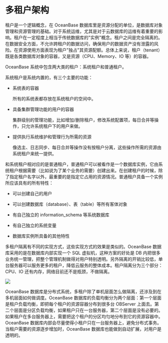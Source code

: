 多租户架构 
==========================



租户是一个逻辑概念，在 OceanBase 数据库里是资源分配的单位，是数据库对象管理和资源管理的基础。对于系统运维，尤其是对于云数据库的运维有着重要的影响。租户在一定程度上相当于传统数据库的"实例"概念。租户之间是完全隔离的。在数据安全方面，不允许跨租户的数据访问，确保用户的数据资产没有泄露的风险。在资源使用方面表现为租户"独占"其资源配额。总体上来说，租户（tenant）既是各类数据库对象的容器，又是资源（CPU、Memory、IO 等）的容器。

OceanBase 系统中包含两大类的租户：系统租户和普通租户。

系统租户是系统内置的，有三个主要的功能：

* 系统表的容器

  所有的系统表都存放在系统租户的空间中。
  




<!-- -->

* 具备集群管理功能的用户的容器

  集群级别的管理功能，比如增加/删除租户，修改系统配置项，每日合并等操作，只允许系统租户下的用户来做。
  




<!-- -->

* 提供执行系统维护和管理行为所需的资源

  像选主、日志同步、每日合并等操作没有按租户分离，这些操作所需的资源由系统租户来统一提供。
  




和系统租户相对应的是普通租户，普通租户可以被看作是一个数据库实例，它由系统租户根据需要（比如说为了某个业务的需要）创建出来。在创建租户的时候，除了指定租户名字以外，最重要的是指定它占用的资源情况。普通租户具备一个实例所应该具有的所有特性：

* 可以创建自己的用户

  

* 可以创建数据库（database）、表（table）等所有客体对象

  

* 有自己独立的 information_schema 等系统数据库

  

* 有自己独立的系统变量

  

* 数据库实例所具备的其他特性

  




多租户隔离有不同的实现方式，这些实现方式的效果是类似的。OceanBase 数据库采用的是在数据库内部实现一个 SQL 虚拟机，这种方案的好处是 DB 内把很多业务统一管理，把整个管理机制做得对用户特别透明。另外隔离的开销比较低，单台服务器可以服务更多的租户，降低云服务的整体成本。租户隔离分为三个部分：CPU、IO 还有内存，网络目前还不是瓶颈，不做隔离。 

![](https://static-aliyun-doc.oss-accelerate.aliyuncs.com/assets/img/zh-CN/9217076061/p184499.png)



OceanBase 数据库是分布式系统，多租户除了单机层面怎么做隔离，还涉及到在多机层面如何做调度。OceanBase 数据库的负载均衡分为两个层面：第一个层面是租户负载均衡，即把每个租户的资源容器分布到很多台 OBServer 上面去。第二个层面是分区负载均衡，如果租户只在一台服务器，第二个层面是没有必要的。如果租户在多台服务器上，需要把这个租户的分区均匀地分布到它的资源容器中。OceanBase 数据库内部会尽量使得小租户只在一台服务器上，避免分布式事务。当租户需要的资源逐步增加时，OceanBase 数据库也能做到自动扩展，对用户是透明的。
